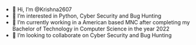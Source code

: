 - 👋 Hi, I’m @Krishna2607
- 👀 I’m interested in Python, Cyber Security and Bug Hunting
- 🌱 I’m currently working in a American based MNC after completing my Bachelor of Technology in Computer Science in the year 2022
- 💞️ I’m looking to collaborate on Cyber Security and Bug Hunting


<!---
Krishna2607/Krishna2607 is a ✨ special ✨ repository because its `README.md` (this file) appears on your GitHub profile.
You can click the Preview link to take a look at your changes.
--->
